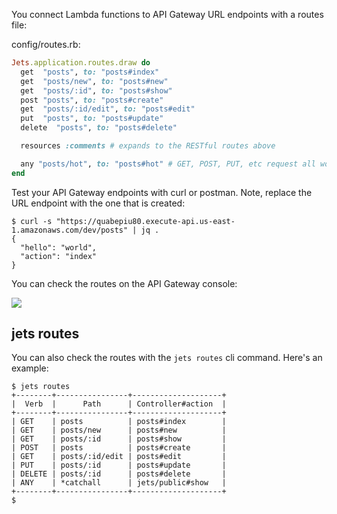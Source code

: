 You connect Lambda functions to API Gateway URL endpoints with a routes file:

config/routes.rb:

```ruby
Jets.application.routes.draw do
  get  "posts", to: "posts#index"
  get  "posts/new", to: "posts#new"
  get  "posts/:id", to: "posts#show"
  post "posts", to: "posts#create"
  get  "posts/:id/edit", to: "posts#edit"
  put  "posts", to: "posts#update"
  delete  "posts", to: "posts#delete"

  resources :comments # expands to the RESTful routes above

  any "posts/hot", to: "posts#hot" # GET, POST, PUT, etc request all work
end
```

Test your API Gateway endpoints with curl or postman. Note, replace the URL endpoint with the one that is created:

    $ curl -s "https://quabepiu80.execute-api.us-east-1.amazonaws.com/dev/posts" | jq .
    {
      "hello": "world",
      "action": "index"
    }

You can check the routes on the API Gateway console:

![](/img/quick-start/demo-api-gateway.png)

## jets routes

You can also check the routes with the `jets routes` cli command. Here's an example:

    $ jets routes
    +--------+----------------+--------------------+
    |  Verb  |      Path      | Controller#action  |
    +--------+----------------+--------------------+
    | GET    | posts          | posts#index        |
    | GET    | posts/new      | posts#new          |
    | GET    | posts/:id      | posts#show         |
    | POST   | posts          | posts#create       |
    | GET    | posts/:id/edit | posts#edit         |
    | PUT    | posts/:id      | posts#update       |
    | DELETE | posts/:id      | posts#delete       |
    | ANY    | *catchall      | jets/public#show   |
    +--------+----------------+--------------------+
    $
